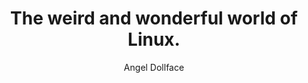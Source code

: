 ---
layout: "layouts/page.liquid"
author: "Angel Dollface"
title: "The weird and wonderful world of Linux."
description: "Why I switched to Linux from Windows and how you can too."
---